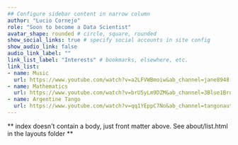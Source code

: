```yaml
---
## Configure sidebar content in narrow column
author: "Lucio Cornejo"
role: "Soon to become a Data Scientist"
avatar_shape: rounded # circle, square, rounded
show_social_links: true # specify social accounts in site config
show_audio_link: false
audio_link_label: ""
link_list_label: "Interests" # bookmarks, elsewhere, etc.
link_list:
- name: Music
  url: https://www.youtube.com/watch?v=a2LFVWBmoiw&ab_channel=jane8948
- name: Mathematics
  url: https://www.youtube.com/watch?v=brU5yLm9DZM&ab_channel=3Blue1Brown
- name: Argentine Tango
  url: https://www.youtube.com/watch?v=qq1YEppC7No&ab_channel=tangonauts
---
```


** index doesn't contain a body, just front matter above.
See about/list.html in the layouts folder **

